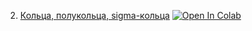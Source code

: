 2. [Кольца, полукольца, sigma-кольца](https://mathmechterver.github.io/terver2021/prac02/prac.html) [![Open In Colab](https://colab.research.google.com/assets/colab-badge.svg)](https://colab.research.google.com/github/mathmechterver/terver2021/blob/master/prac02/prac.ipynb)